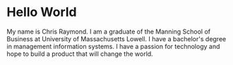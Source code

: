 # Hello World

My name is Chris Raymond. I am a graduate of the Manning School of Business at University of Massachusetts Lowell. I have a bachelor's degree in management information systems. I have a passion for technology and hope to build a product that will change the world. 